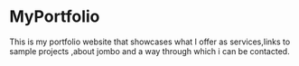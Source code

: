 # MyPortfolio
This is my portfolio website that showcases what I offer as services,links to sample projects ,about jombo and a way through which i can be contacted.
